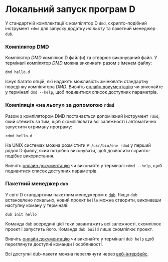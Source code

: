 # Локальний запуск програм D

У стандартній комплектації є компілятор D `dmd`, скрипто-подібний
інструмент `rdmd` для запуску додатку *на льоту* та пакетний менеджер `dub`.

### Компілятор DMD

Компілятор *DMD* компілює D файл(и) та створює виконуваний файл.
У терміналі компілятор *DMD* можна викликати разом з іменем файлу:

    dmd hello.d

Існує багато опцій, які надають можливість змінювати стандартну поведінку
компілятора *DMD*.
Вивчіть [онлайн документацію](https://dlang.org/dmd.html#switches) чи
виконайте у терміналі `dmd --help`, щоб подивитися список доступних параметрів.

### Компіляція «на льоту» за допомогою `rdmd`

Разом з компілятором DMD постачається допоміжний інструмент `rdmd`, який
стежить за тим, щоб скомпілювати всі залежності і автоматично запустити
отриману програму:

    rdmd hello.d

На UNIX системах можна розмістити `#!/usr/bin/env rdmd` у перший
рядок D файлу, який потрібно виконувати, щоб дозволити скрипто-подібне
використання.

Вивчіть [онлайн документацію](https://dlang.org/rdmd.html) чи виконайте
у терміналі `rdmd --help`, щоб подивитися список доступних параметрів.

### Пакетний менеджер `dub`

У світі D стандартним пакетним менеджером є [`dub`](http://code.dlang.org).
Якщо `dub` встановлено локально, новий проект `hello` можна створити,
виконавши наступну коману у терміналі:

    dub init hello

Команда `dub` всередині цієї теки завантажить всі залежності, скомпілює
проект і запустить його.
Команда `dub build` лише скомпілює проект.

Вивчіть [онлайн документацію](https://code.dlang.org/docs/commandline)
чи виконайте у терміналі `dub help` щоб переглянути доступні команди і особливості.

Всі доступні dub-пакети можна переглянути через [веб-інтерфейс](https://code.dlang.org).
